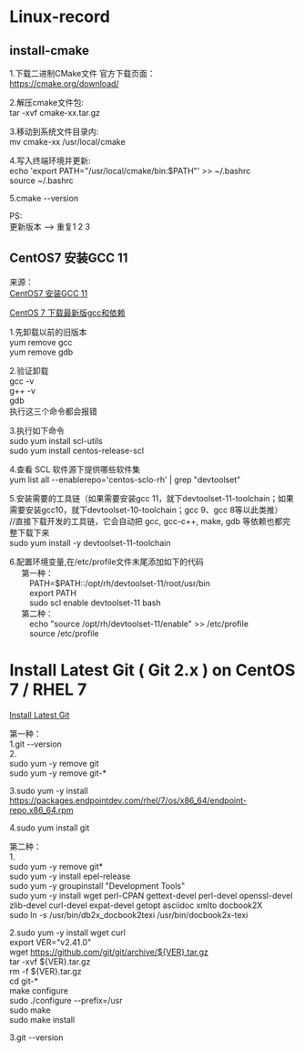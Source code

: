 # Linux-record

## install-cmake
1.下载二进制CMake文件 官方下载页面：  
https://cmake.org/download/  

2.解压cmake文件包:   
tar -xvf cmake-xx.tar.gz  

3.移动到系统文件目录内:   
mv cmake-xx /usr/local/cmake  

4.写入终端环境并更新:   
echo 'export PATH="/usr/local/cmake/bin:$PATH"' >> ~/.bashrc  
source ~/.bashrc  

5.cmake --version  

PS:  
更新版本 --> 重复1 2 3


## CentOS7 安装GCC 11
来源：  
[CentOS7 安装GCC 11](https://blog.csdn.net/weixin_53213086/article/details/128063036)  
  
[CentOS 7 下载最新版gcc和依赖](https://www.cnblogs.com/codeRhythm/p/13906360.html#:~:text=%E5%9C%A8%E7%BA%BF%E5%AE%89%E8%A3%85%20sudo%20yum%20install%20-y%20centos-release-scl%20sudo%20yum,install%20-y%20devtoolset-9-gcc%20devtoolset-9-gcc-c%2B%2B%20%23%20%E5%AE%89%E8%A3%85%E4%BA%86%E4%B9%8B%E5%90%8E%2C%E5%B9%B6%E6%B2%A1%E6%9C%89%E6%9B%BF%E6%8D%A2%E6%97%A7%E7%9A%84%2C%E6%89%80%E4%BB%A5%E8%BF%99%E9%87%8C%E9%80%89%E6%8B%A9%E8%BF%9E%E6%8E%A5%E5%88%B0%E6%9C%80%E6%96%B0%E7%9A%84gcc%2Fg%2B%2B%20echo%20%22s)  
  
1.先卸载以前的旧版本  
yum remove gcc  
yum remove gdb  
  
2.验证卸载  
gcc -v  
g++ -v  
gdb  
执行这三个命令都会报错  

3.执行如下命令  
sudo yum install scl-utils  
sudo yum install centos-release-scl  

4.查看 SCL 软件源下提供哪些软件集  
yum list all --enablerepo='centos-sclo-rh' | grep "devtoolset"  

5.安装需要的工具链（如果需要安装gcc 11，就下devtoolset-11-toolchain；如果需要安装gcc10，就下devtoolset-10-toolchain；gcc 9、gcc 8等以此类推）  
//直接下载开发的工具链，它会自动把 gcc, gcc-c++, make, gdb 等依赖也都完整下载下来  
sudo yum install -y devtoolset-11-toolchain  

6.配置环境变量,在/etc/profile文件末尾添加如下的代码  
&ensp;&ensp;&ensp;第一种：  
&ensp;&ensp;&ensp;&ensp;&ensp;PATH=$PATH::/opt/rh/devtoolset-11/root/usr/bin  
&ensp;&ensp;&ensp;&ensp;&ensp;export PATH  
&ensp;&ensp;&ensp;&ensp;&ensp;sudo scl enable devtoolset-11 bash  
&ensp;&ensp;&ensp;第二种：  
&ensp;&ensp;&ensp;&ensp;&ensp;echo "source /opt/rh/devtoolset-11/enable" >> /etc/profile  
&ensp;&ensp;&ensp;&ensp;&ensp;source /etc/profile  

# Install Latest Git ( Git 2.x ) on CentOS 7 / RHEL 7  
[Install Latest Git](https://computingforgeeks.com/install-git-2-on-centos-7/)  

第一种：  
1.git --version  
2.  
sudo yum -y remove git  
sudo yum -y remove git-*  

3.sudo yum -y install https://packages.endpointdev.com/rhel/7/os/x86_64/endpoint-repo.x86_64.rpm  

4.sudo yum install git  

第二种：  
1.  
sudo yum -y remove git*  
sudo yum -y install epel-release  
sudo yum -y groupinstall "Development Tools"  
sudo yum -y install wget perl-CPAN gettext-devel perl-devel  openssl-devel  zlib-devel curl-devel expat-devel  getopt asciidoc xmlto docbook2X  
sudo ln -s /usr/bin/db2x_docbook2texi /usr/bin/docbook2x-texi  

2.sudo yum -y install wget curl  
export VER="v2.41.0"  
wget https://github.com/git/git/archive/${VER}.tar.gz  
tar -xvf ${VER}.tar.gz  
rm -f ${VER}.tar.gz  
cd git-*  
make configure  
sudo ./configure --prefix=/usr  
sudo make  
sudo make install  

3.git --version  
